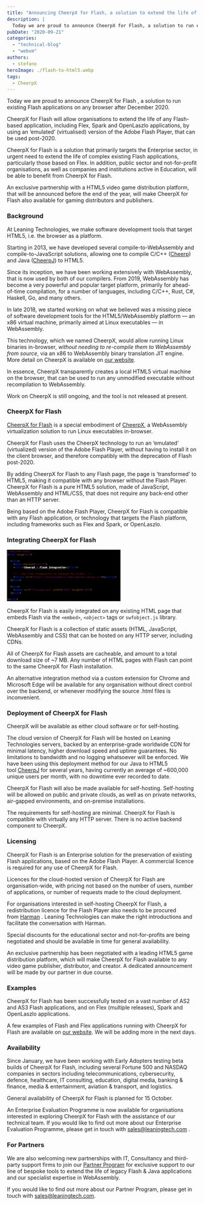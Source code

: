 ```yaml
---
title: "Announcing CheerpX for Flash, a solution to extend the life of Flash applications post-2020"
description: |
  Today we are proud to announce CheerpX for Flash, a solution to run existing Flash applications on any browser after December 2020.
pubDate: "2020-09-21"
categories:
  - "technical-blog"
  - "webvm"
authors:
  - stefano
heroImage: ./flash-to-html5.webp
tags:
  - CheerpX
---
```


Today we are proud to announce CheerpX for Flash , a solution to run existing Flash applications on any browser after December 2020.

CheerpX for Flash will allow organisations to extend the life of any Flash-based application, including Flex, Spark and OpenLaszlo applications, by using an ‘emulated’ (virtualised) version of the Adobe Flash Player, that can be used post-2020.

CheerpX for Flash is a solution that primarily targets the Enterprise sector, in urgent need to extend the life of complex existing Flash applications, particularly those based on Flex. In addition, public sector and not-for-profit organisations, as well as companies and institutions active in Education, will be able to benefit from CheerpX for Flash.

An exclusive partnership with a HTML5 video game distribution platform, that will be announced before the end of the year, will make CheerpX for Flash also available for gaming distributors and publishers.

### Background

At Leaning Technologies, we make software development tools that target HTML5, i.e. the browser as a platform.

Starting in 2013, we have developed several compile-to-WebAssembly and compile-to-JavaScript solutions, allowing one to compile C/C++ ([Cheerp](/cheerp)) and Java ([CheerpJ](/cheerpj)) to HTML5.

Since its inception, we have been working extensively with WebAssembly, that is now used by both of our compilers. From 2019, WebAssembly has become a very powerful and popular target platform, primarily for ahead-of-time compilation, for a number of languages, including C/C++, Rust, C#, Haskell, Go, and many others.

In late 2018, we started working on what we believed was a missing piece of software development tools for the HTML5/WebAssembly platform — an x86 virtual machine, primarily aimed at Linux executables — in WebAssembly.

This technology, which we named CheerpX, would allow running Linux binaries in-browser, *without needing to re-compile them to WebAssembly from source*, via an x86 to WebAssembly binary translation JIT engine. More detail on CheerpX is available on [our website](/cheerpx).

In essence, CheerpX transparently creates a local HTML5 virtual machine on the browser, that can be used to run any unmodified executable without recompilation to WebAssembly.

Work on CheerpX is still ongoing, and the tool is not released at present.

### CheerpX for Flash

[CheerpX for Flash](/cheerpx-for-flash) is a special embodiment of [CheerpX](/cheerpx), a WebAssembly virtualization solution to run Linux executables in-browser.

CheerpX for Flash uses the CheerpX technology to run an ‘emulated’ (virtualized) version of the Adobe Flash Player, without having to install it on the client browser, and therefore compatibly with the deprecation of Flash post-2020.

By adding CheerpX for Flash to any Flash page, the page is ‘transformed’ to HTML5, making it compatible with any browser without the Flash Player. CheerpX for Flash is a pure HTML5 solution, made of JavaScript, WebAssembly and HTML/CSS, that does not require any back-end other than an HTTP server.

Being based on the Adobe Flash Player, CheerpX for Flash is compatible with any Flash application, or technology that targets the Flash platform, including frameworks such as Flex and Spark, or OpenLaszlo.

### Integrating CheerpX for Flash

![](./images/1_VAxttqkhbYn-s17Ij7MoYQ-300x136.png)

CheerpX for Flash is easily integrated on any existing HTML page that embeds Flash via the `<embed>`, `<object>` tags or `swfobject.js` library.

CheerpX for Flash is a collection of static assets (HTML, JavaScript, WebAssembly and CSS) that can be hosted on any HTTP server, including CDNs.

All of CheerpX for Flash assets are cacheable, and amount to a total download size of ~7 MB. Any number of HTML pages with Flash can point to the same CheerpX for Flash installation.

An alternative integration method via a custom extension for Chrome and Microsoft Edge will be available for any organisation without direct control over the backend, or whenever modifying the source .html files is inconvenient.

### Deployment of CheerpX for Flash

CheerpX will be available as either cloud software or for self-hosting.

The cloud version of CheerpX for Flash will be hosted on Leaning Technologies servers, backed by an enterprise-grade worldwide CDN for minimal latency, higher download speed and uptime guarantees. No limitations to bandwidth and no logging whatsoever will be enforced. We have been using this deployment method for our Java to HTML5 tool [CheerpJ](/cheerpj) for several years, having currently an average of ~600,000 unique users per month, with no downtime ever recorded to date.

CheerpX for Flash will also be made available for self-hosting. Self-hosting will be allowed on public and private clouds, as well as on private networks, air-gapped environments, and on-premise installations.

The requirements for self-hosting are minimal. CheerpX for Flash is compatible with virtually any HTTP server. There is no active backend component to CheerpX.

### Licensing

CheerpX for Flash is an Enterprise solution for the preservation of existing Flash applications, based on the Adobe Flash Player. A commercial licence is required for any use of CheerpX for Flash.

Licences for the cloud-hosted version of CheerpX for Flash are organisation-wide, with pricing not based on the number of users, number of applications, or number of requests made to the cloud deployment.

For organisations interested in self-hosting CheerpX for Flash, a redistribution licence for the Flash Player also needs to be procured from [Harman](https://services.harman.com/partners/adobe) . Leaning Technologies can make the right introductions and facilitate the conversation with Harman.

Special discounts for the educational sector and not-for-profits are being negotiated and should be available in time for general availability.

An exclusive partnership has been negotiated with a leading HTML5 game distribution platform, which will make CheerpX for Flash available to any video game publisher, distributor, and creator. A dedicated announcement will be made by our partner in due course.

### Examples

CheerpX for Flash has been successfully tested on a vast number of AS2 and AS3 Flash applications, and on Flex (multiple releases), Spark and OpenLaszlo applications.

A few examples of Flash and Flex applications running with CheerpX for Flash are available on [our website](https://leaningtech.com/pages/cheerpxflash.html). We will be adding more in the next days.

### Availability

Since January, we have been working with Early Adopters testing beta builds of CheerpX for Flash, including several Fortune 500 and NASDAQ companies in sectors including telecommunications, cybersecurity, defence, healthcare, IT consulting, education, digital media, banking & finance, media & entertainment, aviation & transport, and logistics.

General availability of CheerpX for Flash is planned for 15 October.

An Enterprise Evaluation Programme is now available for organisations interested in exploring CheerpX for Flash with the assistance of our technical team. If you would like to find out more about our Enterprise Evaluation Programme, please get in touch with [sales@leaningtech.com](mailto:sales@leaningtech.com) .

### For Partners

We are also welcoming new partnerships with IT, Consultancy and third-party support firms to join our [Partner Program](https://leaningtech.com/partner-programs/) for exclusive support to our line of bespoke tools to extend the life of legacy Flash & Java applications and our specialist expertise in WebAssembly.

If you would like to find out more about our Partner Program, please get in touch with [sales@leaningtech.com](mailto:sales@leaningtech.com).
